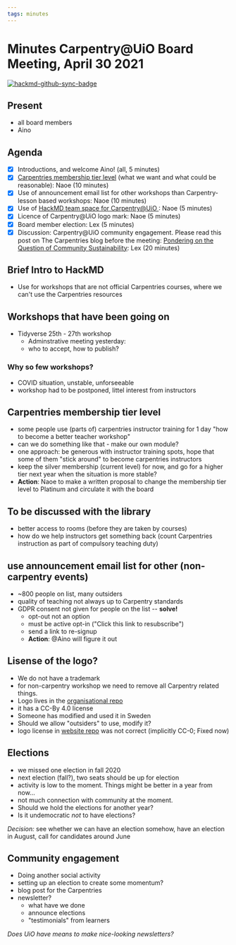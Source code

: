 ```yaml
---
tags: minutes
---
```


# Minutes Carpentry@UiO Board Meeting, April 30 2021

[![hackmd-github-sync-badge](https://hackmd.io/PejllnHWQPK6gF_rNVhYFw/badge)](https://hackmd.io/PejllnHWQPK6gF_rNVhYFw)


## Present

- all board members
- Aino


## Agenda

- [x] Introductions, and welcome Aino! (all, 5 minutes)
- [x] [Carpentries membership tier level](https://carpentries.org/membership/) (what we want and what could be reasonable): Naoe (10 minutes)
- [x] Use of announcement email list for other workshops than Carpentry-lesson based workshops: Naoe (10 minutes)
- [x] Use of [HackMD team space for Carpentry@UiO ](https://hackmd.io/team/uio-carpentry?nav=overview): Naoe (5 minutes)
- [x] Licence of Carpentry@UiO logo mark: Naoe (5 minutes)
- [x] Board member election: Lex (5 minutes) 
- [x] Discussion: Carpentry@UiO community engagement. Please read this post on The Carpentries blog before the meeting: [Pondering on the Question of Community Sustainability](https://carpentries.org/blog/2021/04/community-sustainability/): Lex (20 minutes)

## Brief Intro to HackMD

- Use for workshops that are not official Carpentries courses, where we can't use the Carpentries resources

## Workshops that have been going on 

- Tidyverse 25th - 27th workshop
    - Adminstrative meeting yesterday:
    - who to accept, how to publish? 


### Why so few workshops?

- COVID situation, unstable, unforseeable
- workshop had to be postponed, littel interest from instructors


## Carpentries membership tier level

- some people use (parts of) carpentries instructor training for 1 day "how to become a better teacher workshop"
- can we do something like that - make our own module?
- one approach: be generous with instructor training spots, hope that some of them "stick around" to become carpentries instructors
- keep the silver membership (current level) for now, and go for a higher tier next year when the situation is more stable?
- **Action**: Naoe to make a written proposal to change the membership tier level to Platinum and circulate it with the board


## To be discussed with the library

- better access to rooms (before they are taken by courses)
- how do we help instructors get something back (count Carpentries instruction as part of compulsory teaching duty)


## use announcement email list for other (non-carpentry events)

- ~800 people on list, many outsiders
- quality of teaching not always up to Carpentry standards
- GDPR consent not given for people on the list -- **solve!**
    - opt-out not an option
    - must be active opt-in ("Click this link to resubscribe")
    - send a link to re-signup 
    - **Action**: @Aino will figure it out 


## Lisense of the logo?

- We do not have a trademark
- for non-carpentry workshop we need to remove all Carpentry related things.
- Logo lives in the [organisational repo](https://github.com/uio-carpentry/organisational/tree/master/uio-carpentry-logofiler)
- it has a CC-By 4.0 license
- Someone has modified and used it in Sweden
- Should we allow "outsiders" to use, modify it? 
- logo license in [website repo](https://github.com/uio-carpentry/uio-carpentry.github.io/blob/master/README.md) was not correct (implicitly CC-0; Fixed now)


## Elections

- we missed one election in fall 2020
- next election (fall?), two seats should be up for election
- activity is low to the moment. Things might be better in a year from now...
- not much connection with community at the moment.
- Should we hold the elections for another year? 
- Is it undemocratic *not* to have elections?

*Decision:* see whether we can have an election somehow, have an election in August, call for candidates around June


## Community engagement

- Doing another social activity
- setting up an election to create some momentum?
- blog post for the Carpentries 
- newsletter?
    - what have we done
    - announce elections
    - "testimonials" from learners 


*Does UiO have means to make nice-looking newsletters?*
